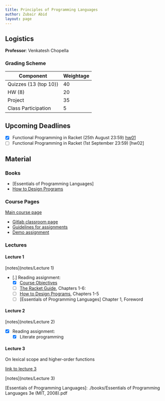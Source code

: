 ```yaml
---
title: Principles of Programming Languages
author: Zubair Abid
layout: page
---
```



## Logistics

**Professor**: Venkatesh Chopella

### Grading Scheme

| Component             | Weightage |
|-----------------------|-----------|
| Quizzes (13 (top 10)) | 40        |
| HW (8)                | 20        |
| Project               | 35        |
| Class Participation   | 5         |


## Upcoming Deadlines

- [X] Functional Programming in Racket (25th August 23:59) [hw01]
- [ ] Functional Programming in Racket (1st September 23:59) [hw02]

## Material

### Books

- [Essentials of Programming Languages]
- [How to Design Programs]

### Course Pages

[Main course page]

- [Gitlab classroom page]
- [Guidelines for assignments]
- [Demo assignment]

### Lectures

#### Lecture 1

[notes](notes/Lecture 1)

- [.] Reading assignment:
    - [X] [Course Objectives]
    - [ ] [The Racket Guide], Chapters 1-6:
    - [ ] [How to Design Programs], Chapters 1-5
    - [ ] [Essentials of Programming Languages] Chapter 1, Foreword

#### Lecture 2

[notes](notes/Lecture 2)

- [X] Reading assignment:
    - [X] Literate programming

#### Lecture 3

On lexical scope and higher-order functions

[link to lecture 3]

[notes](notes/Lecture 3)







[Essentials of Programming Languages]: ./books/Essentials of Programming Languages 3e (MIT, 2008).pdf

[link to lecture 3]: https://gitlab.com/popl/offerings/2020-monsoon-iiith/classroom/-/issues/5

[Course Objectives]: https://faculty.iiit.ac.in/~venkatesh.choppella/popl/objective.html
[The Racket Guide]: http://docs.racket-lang.org/guide/index.html
[How to Design Programs]: https://htdp.org/2003-09-26/

[Demo assignment]: https://gitlab.com/popl/offerings/2020-monsoon-iiith/classroom/-/tree/master/hws/hw00
[Guidelines for assignments]: https://gitlab.com/popl/offerings/2020-monsoon-iiith/classroom/-/blob/master/hws/general-guidelines.org
[Gitlab classroom page]: https://gitlab.com/popl/offerings/2020-monsoon-iiith/classroom
[Main course page]: https://faculty.iiit.ac.in/~venkatesh.choppella/popl/

[hw01]: https://gitlab.com/popl/offerings/2020-monsoon-iiith/classroom/-/blob/master/hws/hw01/index.org
[hw01]: https://gitlab.com/popl/offerings/2020-monsoon-iiith/classroom/-/blob/master/hws/hw02/index.org
